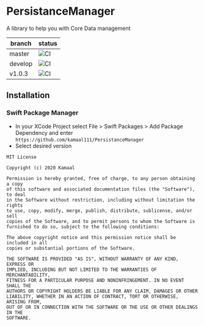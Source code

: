 # PersistanceManager

A library to help you with Core Data management

| branch  | status                                                                                             |
| ------- | -------------------------------------------------------------------------------------------------- |
| master  | ![CI](https://github.com/kamaal111/PersistanceManager/workflows/CI/badge.svg?branch=master)        |
| develop | ![CI](https://github.com/kamaal111/PersistanceManager/workflows/CI/badge.svg?branch=develop)       |
| v1.0.3  | ![CI](https://github.com/kamaal111/PersistanceManager/workflows/CI/badge.svg?branch=release/1.0.3) |

## Installation

### Swift Package Manager

- In your XCode Project select File > Swift Packages > Add Package Dependency and enter `https://github.com/kamaal111/PersistanceManager`
- Select desired version

```code
MIT License

Copyright (c) 2020 Kamaal

Permission is hereby granted, free of charge, to any person obtaining a copy
of this software and associated documentation files (the "Software"), to deal
in the Software without restriction, including without limitation the rights
to use, copy, modify, merge, publish, distribute, sublicense, and/or sell
copies of the Software, and to permit persons to whom the Software is
furnished to do so, subject to the following conditions:

The above copyright notice and this permission notice shall be included in all
copies or substantial portions of the Software.

THE SOFTWARE IS PROVIDED "AS IS", WITHOUT WARRANTY OF ANY KIND, EXPRESS OR
IMPLIED, INCLUDING BUT NOT LIMITED TO THE WARRANTIES OF MERCHANTABILITY,
FITNESS FOR A PARTICULAR PURPOSE AND NONINFRINGEMENT. IN NO EVENT SHALL THE
AUTHORS OR COPYRIGHT HOLDERS BE LIABLE FOR ANY CLAIM, DAMAGES OR OTHER
LIABILITY, WHETHER IN AN ACTION OF CONTRACT, TORT OR OTHERWISE, ARISING FROM,
OUT OF OR IN CONNECTION WITH THE SOFTWARE OR THE USE OR OTHER DEALINGS IN THE
SOFTWARE.
```
